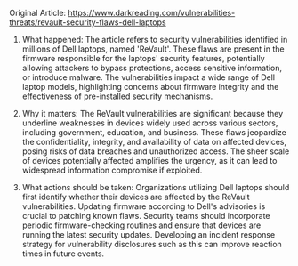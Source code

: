 Original Article: https://www.darkreading.com/vulnerabilities-threats/revault-security-flaws-dell-laptops

1) What happened: The article refers to security vulnerabilities identified in millions of Dell laptops, named 'ReVault'. These flaws are present in the firmware responsible for the laptops' security features, potentially allowing attackers to bypass protections, access sensitive information, or introduce malware. The vulnerabilities impact a wide range of Dell laptop models, highlighting concerns about firmware integrity and the effectiveness of pre-installed security mechanisms.

2) Why it matters: The ReVault vulnerabilities are significant because they underline weaknesses in devices widely used across various sectors, including government, education, and business. These flaws jeopardize the confidentiality, integrity, and availability of data on affected devices, posing risks of data breaches and unauthorized access. The sheer scale of devices potentially affected amplifies the urgency, as it can lead to widespread information compromise if exploited.

3) What actions should be taken: Organizations utilizing Dell laptops should first identify whether their devices are affected by the ReVault vulnerabilities. Updating firmware according to Dell's advisories is crucial to patching known flaws. Security teams should incorporate periodic firmware-checking routines and ensure that devices are running the latest security updates. Developing an incident response strategy for vulnerability disclosures such as this can improve reaction times in future events.